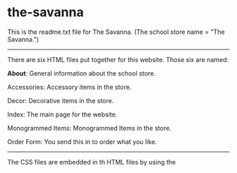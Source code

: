 # the-savanna
This is the readme.txt file for The Savanna. (The school store name = "The Savanna.")

-------

There are six HTML files put together for this website. Those six are named:

<b>About</b>: General information about the school store.

Accessories: Accessory items in the store.

Decor: Decorative items in the store.

Index: The main page for the website.

Monogrammed Items: Monogrammed Items in the store.

Order Form: You send this in to order what you like.

-------

The CSS files are embedded in th HTML files by using the <style> tag.
